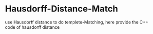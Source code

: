 # Hausdorff-Distance-Match
use Hausdorff distance to do templete-Matching, here provide the C++ code of hausdorff distance
